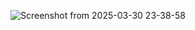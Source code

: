 ![Screenshot from 2025-03-30 23-38-58](https://github.com/user-attachments/assets/ba8a68f7-2b7d-4524-a2b5-c9ea39b762e6)
